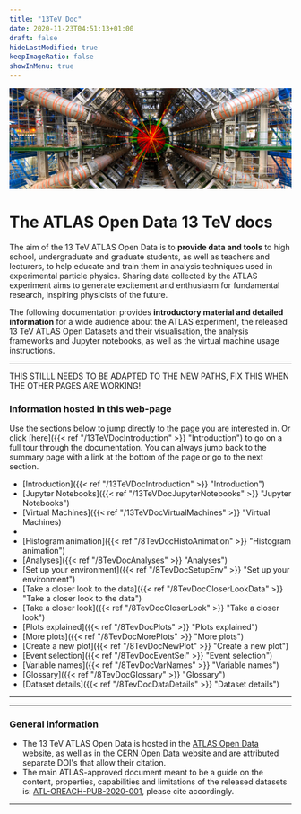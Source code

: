 ```yaml
---
title: "13TeV Doc"
date: 2020-11-23T04:51:13+01:00
draft: false
hideLastModified: true
keepImageRatio: false
showInMenu: true
---
```


![](images/detector_background.png)

# **The ATLAS Open Data 13 TeV docs**

The aim of the 13 TeV ATLAS Open Data is to **provide data and tools** to high school, undergraduate and graduate students, as well as teachers and lecturers, to help educate and train them in analysis techniques used in experimental particle physics. Sharing data collected by the ATLAS experiment aims to generate excitement and enthusiasm for fundamental research, inspiring physicists of the future.

The following documentation provides **introductory material and detailed information** for a wide audience about the ATLAS experiment, the released 13 TeV ATLAS Open Datasets and their visualisation, the analysis frameworks and Jupyter notebooks, as well as the virtual machine usage instructions.

---

THIS STILLL NEEDS TO BE ADAPTED TO THE NEW PATHS, FIX THIS WHEN THE OTHER PAGES ARE WORKING!

### Information hosted in this web-page

Use the sections below to jump directly to the page you are interested in.
Or click [here]({{< ref "/13TeVDocIntroduction" >}} "Introduction") to go on a full tour through the documentation. You can always jump back to the summary page with a link at the bottom of the page or go to the next section.

- [Introduction]({{< ref "/13TeVDocIntroduction" >}} "Introduction")
- [Jupyter Notebooks]({{< ref "/13TeVDocJupyterNotebooks" >}} "Jupyter Notebooks")
- [Virtual Machines]({{< ref "/13TeVDocVirtualMachines" >}} "Virtual Machines)
- 
- [Histogram animation]({{< ref "/8TevDocHistoAnimation" >}} "Histogram animation")
- [Analyses]({{< ref "/8TevDocAnalyses" >}} "Analyses")
- [Set up your environment]({{< ref "/8TevDocSetupEnv" >}} "Set up your environment")
- [Take a closer look to the data]({{< ref "/8TevDocCloserLookData" >}} "Take a closer look to the data")
- [Take a closer look]({{< ref "/8TevDocCloserLook" >}} "Take a closer look")
- [Plots explained]({{< ref "/8TevDocPlots" >}} "Plots explained")
- [More plots]({{< ref "/8TevDocMorePlots" >}} "More plots")
- [Create a new plot]({{< ref "/8TevDocNewPlot" >}} "Create a new plot")
- [Event selection]({{< ref "/8TevDocEventSel" >}} "Event selection")
- [Variable names]({{< ref "/8TevDocVarNames" >}} "Variable names")
- [Glossary]({{< ref "/8TevDocGlossary" >}} "Glossary")
- [Dataset details]({{< ref "/8TevDocDataDetails" >}} "Dataset details")


---

---

### General information

+ The 13 TeV ATLAS Open Data is hosted in the [ATLAS Open Data website](http://opendata.atlas.cern), as well as in the [CERN Open Data website](http://opendata.cern.ch/) and are attributed separate DOI's that allow their citation.
+ The main ATLAS-approved document meant to be a guide on the content, properties, capabilities and limitations of the released datasets is: [ATL-OREACH-PUB-2020-001](https://cds.cern.ch/record/2707171), please cite accordingly.

---
